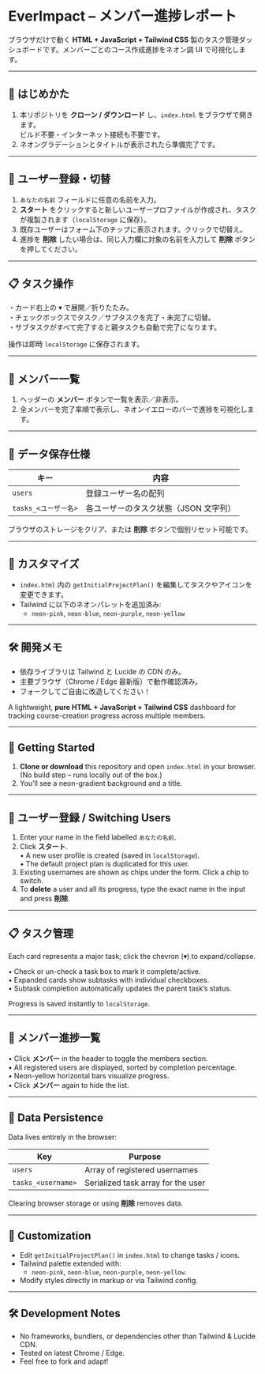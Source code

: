 # EverImpact – メンバー進捗レポート

ブラウザだけで動く **HTML + JavaScript + Tailwind CSS** 製のタスク管理ダッシュボードです。メンバーごとのコース作成進捗をネオン調 UI で可視化します。

---

## 🚀 はじめかた

1. 本リポジトリを **クローン / ダウンロード** し、`index.html` をブラウザで開きます。  
   ビルド不要・インターネット接続も不要です。
2. ネオングラデーションとタイトルが表示されたら準備完了です。

---

## 👤 ユーザー登録・切替

1. `あなたの名前` フィールドに任意の名前を入力。
2. **スタート** をクリックすると新しいユーザープロファイルが作成され、タスクが複製されます（`localStorage` に保存）。
3. 既存ユーザーはフォーム下のチップに表示されます。クリックで切替え。
4. 進捗を **削除** したい場合は、同じ入力欄に対象の名前を入力して **削除** ボタンを押してください。

---

## 📋 タスク操作

・カード右上の ▾ で展開／折りたたみ。  
・チェックボックスでタスク／サブタスクを完了・未完了に切替。  
・サブタスクがすべて完了すると親タスクも自動で完了になります。

操作は即時 `localStorage` に保存されます。

---

## 👥 メンバー一覧

1. ヘッダーの **メンバー** ボタンで一覧を表示／非表示。  
2. 全メンバーを完了率順で表示し、ネオンイエローのバーで進捗を可視化します。

---

## 💾 データ保存仕様

| キー | 内容 |
| --- | --- |
| `users` | 登録ユーザー名の配列 |
| `tasks_<ユーザー名>` | 各ユーザーのタスク状態（JSON 文字列） |

ブラウザのストレージをクリア、または **削除** ボタンで個別リセット可能です。

---

## 🎨 カスタマイズ

* `index.html` 内の `getInitialProjectPlan()` を編集してタスクやアイコンを変更できます。
* Tailwind に以下のネオンパレットを追加済み:
  * `neon-pink`, `neon-blue`, `neon-purple`, `neon-yellow`

---

## 🛠 開発メモ

* 依存ライブラリは Tailwind と Lucide の CDN のみ。
* 主要ブラウザ（Chrome / Edge 最新版）で動作確認済み。
* フォークしてご自由に改造してください！


A lightweight, **pure HTML + JavaScript + Tailwind CSS** dashboard for tracking course-creation progress across multiple members.

---

## 🚀 Getting Started

1. **Clone or download** this repository and open `index.html` in your browser.  
   (No build step – runs locally out of the box.)
2. You’ll see a neon-gradient background and a title.

---

## 👤 ユーザー登録 / Switching Users

1. Enter your name in the field labelled `あなたの名前`.
2. Click **スタート**.  
   • A new user profile is created (saved in `localStorage`).  
   • The default project plan is duplicated for this user.
3. Existing usernames are shown as chips under the form. Click a chip to switch.
4. To **delete** a user and all its progress, type the exact name in the input and press **削除**.

---

## 📋 タスク管理

Each card represents a major task; click the chevron (▾) to expand/collapse.

• Check or un-check a task box to mark it complete/active.  
• Expanded cards show subtasks with individual checkboxes.  
• Subtask completion automatically updates the parent task’s status.

Progress is saved instantly to `localStorage`.

---

## 👥 メンバー進捗一覧

• Click **メンバー** in the header to toggle the members section.  
• All registered users are displayed, sorted by completion percentage.  
• Neon-yellow horizontal bars visualize progress.  
• Click **メンバー** again to hide the list.

---

## 💾 Data Persistence

Data lives entirely in the browser:

| Key | Purpose |
| --- | --- |
| `users` | Array of registered usernames |
| `tasks_<username>` | Serialized task array for the user |

Clearing browser storage or using **削除** removes data.

---

## 🎨 Customization

* Edit `getInitialProjectPlan()` in `index.html` to change tasks / icons.
* Tailwind palette extended with:
  * `neon-pink`, `neon-blue`, `neon-purple`, `neon-yellow`.
* Modify styles directly in markup or via Tailwind config.

---

## 🛠 Development Notes

* No frameworks, bundlers, or dependencies other than Tailwind & Lucide CDN.
* Tested on latest Chrome / Edge.
* Feel free to fork and adapt!


